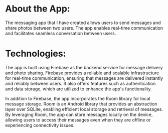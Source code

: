 
<h1>About the App:</h1>
The messaging app that I have created allows users to send messages and share photos between two users. The app enables real-time communication and facilitates seamless conversation between users. 

<h1>Technologies:</h1>
The app is built using Firebase as the backend service for message delivery and photo sharing. Firebase provides a reliable and scalable infrastructure for real-time communication, ensuring that messages are delivered instantly and reliably between users. It also offers features such as authentication and data storage, which are utilized to enhance the app's functionality.

In addition to Firebase, the app incorporates the Room library for local message storage. Room is an Android library that provides an abstraction layer over SQLite, enabling efficient local storage and retrieval of messages. By leveraging Room, the app can store messages locally on the device, allowing users to access their messages even when they are offline or experiencing connectivity issues.
